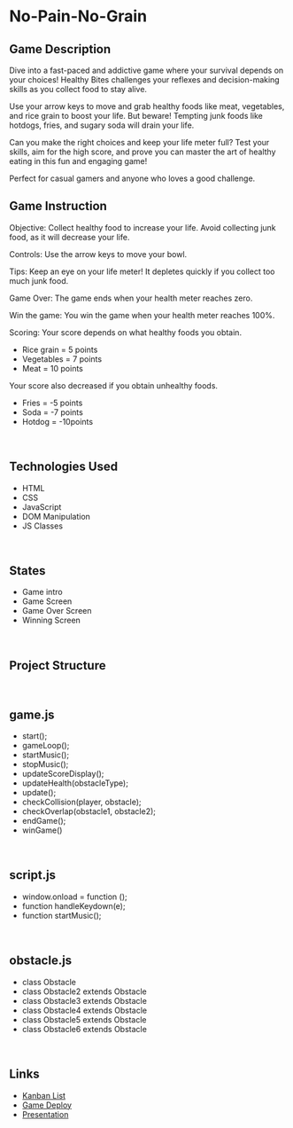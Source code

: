 # No-Pain-No-Grain

## Game Description

Dive into a fast-paced and addictive game where your survival depends on your choices! Healthy Bites challenges your reflexes and decision-making skills as you collect food to stay alive.

Use your arrow keys to move and grab healthy foods like meat, vegetables, and rice grain to boost your life. But beware! Tempting junk foods like hotdogs, fries, and sugary soda will drain your life.

Can you make the right choices and keep your life meter full? Test your skills, aim for the high score, and prove you can master the art of healthy eating in this fun and engaging game!

Perfect for casual gamers and anyone who loves a good challenge.
<br>

## Game Instruction

Objective:
Collect healthy food to increase your life.
Avoid collecting junk food, as it will decrease your life.

Controls:
Use the arrow keys to move your bowl.

Tips:
Keep an eye on your life meter! It depletes quickly if you collect too much junk food.

Game Over:
The game ends when your health meter reaches zero.

Win the game:
You win the game when your health meter reaches 100%.

Scoring:
Your score depends on what healthy foods you obtain.
- Rice grain = 5 points
- Vegetables = 7 points
- Meat = 10 points

Your score also decreased if you obtain unhealthy foods.
- Fries = -5 points
- Soda = -7 points
- Hotdog = -10points

<br>

## Technologies Used
- HTML
- CSS
- JavaScript
- DOM Manipulation
- JS Classes

<br>

## States 
- Game intro
- Game Screen
- Game Over Screen 
- Winning Screen

<br>

## Project Structure
<br>

## game.js
- start();
- gameLoop();
- startMusic();
- stopMusic();
- updateScoreDisplay();
- updateHealth(obstacleType);
- update();
- checkCollision(player, obstacle);
- checkOverlap(obstacle1, obstacle2);
- endGame();
- winGame()
<br>

## script.js
- window.onload = function ();
- function handleKeydown(e);
- function startMusic();
<br>

## obstacle.js
- class Obstacle
- class Obstacle2 extends Obstacle
- class Obstacle3 extends Obstacle 
- class Obstacle4 extends Obstacle
- class Obstacle5 extends Obstacle 
- class Obstacle6 extends Obstacle
<br>

## Links
- [Kanban List](https://github.com/users/mscrdsophia/projects/1/views/1)
- [Game Deploy](https://mscrdsophia.github.io/No-Pain-No-Grain/)
- [Presentation](https://docs.google.com/presentation/d/1_OaO8qKosevlaBNwZYaEiFCViwj_mAzNL1uFnJP35LY/edit#slide=id.p) 
